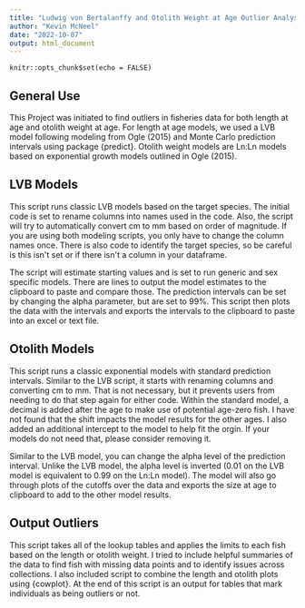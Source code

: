 ```yaml
---
title: "Ludwig von Bertalanffy and Otolith Weight at Age Outlier Analysis"
author: "Kevin McNeel"
date: "2022-10-07"
output: html_document
---
```


```{r setup, include=FALSE, echo=FALSE}
knitr::opts_chunk$set(echo = FALSE)
```

## General Use

This Project was initiated to find outliers in fisheries data for both length at age and otolith weight at age. For length at age models, we used a LVB model following modeling from Ogle (2015) and Monte Carlo prediction intervals using package {predict}. Otolith weight models are Ln:Ln models based on exponential growth models outlined in Ogle (2015).

## LVB Models

This script runs classic LVB models based on the target species. The initial code is set to rename columns into names used in the code. Also, the script will try to automatically convert cm to mm based on order of magnitude. If you are using both modeling scripts, you only have to change the column names once. There is also code to identify the target species, so be careful is this isn't set or if there isn't a column in your dataframe.

The script will estimate starting values and is set to run generic and sex specific models. There are lines to output the model estimates to the clipboard to paste and compare those. The prediction intervals can be set by changing the alpha parameter, but are set to 99%. This script then plots the data with the intervals and exports the intervals to the clipboard to paste into an excel or text file.

## Otolith Models

This script runs a classic exponential models with standard prediction intervals. Similar to the LVB script, it starts with renaming columns and converting cm to mm. That is not necessary, but it prevents users from needing to do that step again for either code. Within the standard model, a decimal is added after the age to make use of potential age-zero fish. I have not found that the shift impacts the model results for the other ages. I also added an additional intercept to the model to help fit the orgin. If your models do not need that, please consider removing it. 

Similar to the LVB model, you can change the alpha level of the prediction interval. Unlike the LVB model, the alpha level is inverted (0.01 on the LVB model is equivalent to 0.99 on the Ln:Ln model). The model will also go through plots of the cutoffs over the data and exports the size at age to clipboard to add to the other model results. 

## Output Outliers

This script takes all of the lookup tables and applies the limits to each fish based on the length or otolith weight. I tried to include helpful summaries of the data to find fish with missing data points and to identify issues across collections. I also included script to combine the length and otolith plots using {cowplot}. At the end of this script is an output for tables that mark individuals as being outliers or not. 
